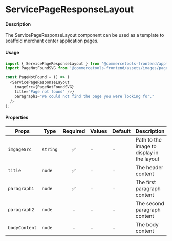 # ServicePageResponseLayout

#### Description

The ServicePageResponseLayout component can be used as a template to scaffold merchant center application pages.

#### Usage

```js
import { ServicePageResponseLayout } from '@commercetools-frontend/application-components';
import PageNotFoundSVG from '@commercetools-frontend/assets/images/page-not-found.svg';

const PageNotFound = () => (
  <ServicePageResponseLayout
    imageSrc={PageNotFoundSVG}
    title="Page not found" />}
    paragraph1="We could not find the page you were looking for."
  />
);
```

#### Properties

| Props         | Type     | Required | Values | Default | Description                                |
| ------------- | -------- | :------: | ------ | ------- | ------------------------------------------ |
| `imgageSrc`   | `string` |    ✅    | -      | -       | Path to the image to display in the layout |
| `title`       | `node`   |    ✅    | -      | -       | The header content                         |
| `paragraph1`  | `node`   |    ✅    | -      | -       | The first paragraph content                |
| `paragraph2`  | `node`   |    -     | -      | -       | The second paragraph content               |
| `bodyContent` | `node`   |    -     | -      | -       | The body content                           |
